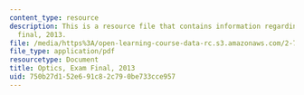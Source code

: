 ```yaml
---
content_type: resource
description: This is a resource file that contains information regarding optics exam
  final, 2013.
file: /media/https%3A/open-learning-course-data-rc.s3.amazonaws.com/2-71-optics-spring-2014/750b27d152e691c82c790be733cce957_MIT2_71S14_s13_final.pdf
file_type: application/pdf
resourcetype: Document
title: Optics, Exam Final, 2013
uid: 750b27d1-52e6-91c8-2c79-0be733cce957
---
```

